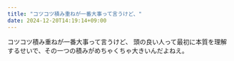 ```yaml
---
title: "コツコツ積み重ねが一番大事って言うけど、"
date: 2024-12-20T14:19:14+09:00
---
```

コツコツ積み重ねが一番大事って言うけど、
頭の良い人って最初に本質を理解するせいで、その一つの積みがめちゃくちゃ大きいんだよねえ。
